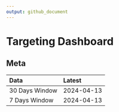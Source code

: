 ```yaml
---
output: github_document
---
```


# Targeting Dashboard



## Meta


|Data           |Latest     |
|:--------------|:----------|
|30 Days Window |2024-04-13 |
|7 Days Window  |2024-04-13 |
